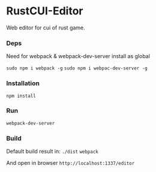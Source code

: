 # RustCUI-Editor
Web editor for cui of rust game.

### Deps
Need for webpack & webpack-dev-server install as global

`sudo npm i webpack -g`
`sudo npm i webpac-dev-server -g`

### Installation
`npm install`

### Run
`webpack-dev-server`

### Build
Default build result in: ```./dist```
`webpack`

And open in browser
`http://localhost:1337/editor`